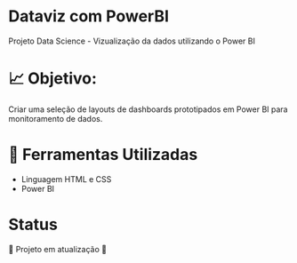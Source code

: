 # Dataviz com PowerBI
Projeto Data Science - Vizualização da dados utilizando o Power BI


# :chart_with_upwards_trend: Objetivo:

Criar uma seleção de layouts de dashboards prototipados em Power BI para monitoramento de dados.


# :open_file_folder: Ferramentas Utilizadas

- Linguagem HTML e CSS
- Power BI


# Status

:hammer:  Projeto em atualização  :hammer:
